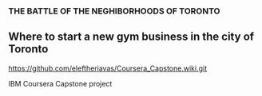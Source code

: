 ### THE BATTLE OF THE NEGHIBORHOODS OF TORONTO

## Where to start a new gym business in the city of Toronto

https://github.com/eleftheriavas/Coursera_Capstone.wiki.git

IBM Coursera Capstone project

